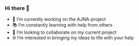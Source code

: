 ### Hi there 👋

- 🌱 I’m currently working on the AJNA-project
- 📚 I’m constantly learning with help from others
- 🤝 I’m looking to collaborate on my current project
- 🌐 I’m interested in bringing my ideas to life with your help
